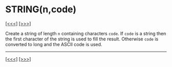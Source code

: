 # STRING(n,code)

[\[\<\<\<\]](ug_25.189.1.md) [\[\>\>\>\]](ug_25.191.md)

Create a string of length `n` containing characters `code`. If `code` is
a string then the first character of the string is used to fill the
result. Otherwise `code` is converted to long and the ASCII code is
used.

-----

[\[\<\<\<\]](ug_25.189.1.md) [\[\>\>\>\]](ug_25.191.md)
